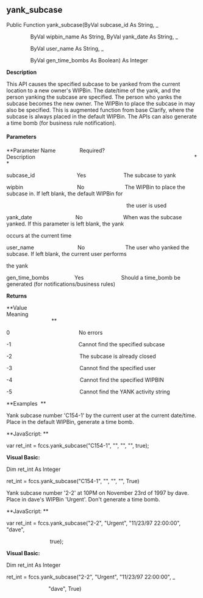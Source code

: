 yank_subcase
------------

Public Function yank_subcase(ByVal subcase_id As String, _

                ByVal wipbin_name As String, ByVal yank_date As String, _

                ByVal user_name As String, _

                ByVal gen_time_bombs As Boolean) As Integer

**Description**

This API causes the specified subcase to be yanked from the current location to a new owner's WIPBin. The date/time of the yank, and the person yanking the subcase are specified. The person who yanks the subcase becomes the new owner. The WIPBin to place the subcase in may also be specified. This is augmented function from base Clarify, where the subcase is always placed in the default WIPBin. The APIs can also generate a time bomb (for business rule notification).

#### Parameters
**Parameter Name                Required?             Description                                                                                                          **

subcase_id                            Yes                         The subcase to yank

wipbin                                    No                           The WIPBin to place the subcase in. If left blank, the default WIPBin for

                                                                                the user is used

yank_date                             No                           When was the subcase yanked. If this parameter is left blank, the yank

occurs at the current time

user_name                             No                           The user who yanked the subcase. If left blank, the current user performs

the yank

gen_time_bombs                 Yes                         Should a time_bomb be generated (for notifications/business rules)

**Returns**

**Value                                     Meaning                                                                                                                                               **

0                                              No errors

-1                                             Cannot find the specified subcase

-2                                             The subcase is already closed

-3                                             Cannot find the specified user

-4                                             Cannot find the specified WIPBIN

-5                                             Cannot find the YANK activity string

**Examples  **

 Yank subcase number 'C154-1' by the current user at the current date/time. Place in the default WIPBin, generate a time bomb.

**JavaScript: **

var ret_int = fccs.yank_subcase("C154-1", "", "", "", true);

**Visual Basic:**

Dim ret_int As Integer

ret_int = fccs.yank_subcase("C154-1", "", "", "", True)

 Yank subcase number '2-2' at 10PM on November 23rd of 1997 by dave. Place in dave's WIPBin 'Urgent'. Don't generate a time bomb.

**JavaScript: **

var ret_int = fccs.yank_subcase("2-2", "Urgent", "11/23/97 22:00:00", "dave",

                             true);

**Visual Basic:**

Dim ret_int As Integer

ret_int = fccs.yank_subcase("2-2", "Urgent", "11/23/97 22:00:00", _

                            "dave", True)